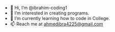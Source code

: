 - 👋 Hi, I’m @ibrahim-coding1
- 👀 I’m interested in creating programs.
- 🌱 I’m currently learning how to code in College.
- 📫 Reach me at ahmedibra4225@gmail.com

<!---
ibrahim-coding1/ibrahim-coding1 is a ✨ special ✨ repository because its `README.md` (this file) appears on your GitHub profile.
You can click the Preview link to take a look at your changes.
--->
